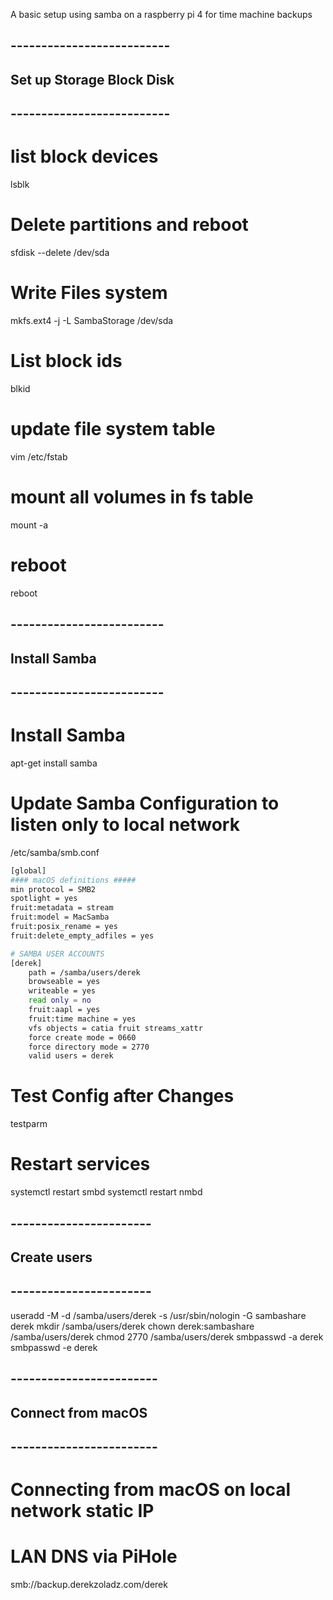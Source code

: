 A basic setup using samba on a raspberry pi 4 for time machine backups

## --------------------------
## Set up Storage Block Disk
## --------------------------

# list block devices
lsblk

# Delete partitions and reboot
sfdisk --delete /dev/sda

# Write Files system
mkfs.ext4 -j -L SambaStorage /dev/sda

# List block ids
blkid

# update file system table
vim /etc/fstab

# mount all volumes in fs table
mount -a

# reboot
reboot

## -------------------------
## Install Samba
## -------------------------

# Install Samba
apt-get install samba

# Update Samba Configuration to listen only to local network
/etc/samba/smb.conf

```bash
[global]
#### macOS definitions #####
min protocol = SMB2
spotlight = yes
fruit:metadata = stream
fruit:model = MacSamba
fruit:posix_rename = yes
fruit:delete_empty_adfiles = yes

# SAMBA USER ACCOUNTS
[derek]
    path = /samba/users/derek
    browseable = yes
    writeable = yes
    read only = no
    fruit:aapl = yes
    fruit:time machine = yes
    vfs objects = catia fruit streams_xattr
    force create mode = 0660
    force directory mode = 2770
    valid users = derek
```

# Test Config after Changes
testparm

# Restart services
systemctl restart smbd
systemctl restart nmbd

## -----------------------
## Create users
## -----------------------

useradd -M -d /samba/users/derek -s /usr/sbin/nologin -G sambashare derek
mkdir /samba/users/derek
chown derek:sambashare /samba/users/derek
chmod 2770 /samba/users/derek
smbpasswd -a derek
smbpasswd -e derek

## ------------------------
## Connect from macOS
## ------------------------

# Connecting from macOS on local network static IP
# LAN DNS via PiHole
smb://backup.derekzoladz.com/derek

